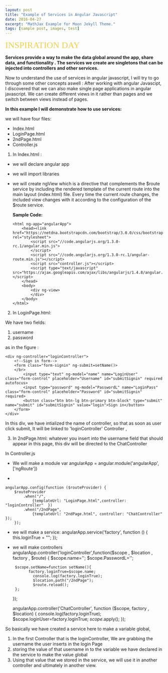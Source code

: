```yaml
---
layout: post
title: "Example of Services in Angular Javascript"
date: 2016-04-27
excerpt: "MathJax Example for Moon Jekyll Theme."
tags: [sample post, images, test]
---
```

<span style="color: #f2cf4a; font-family: Babas; font-size: 2em;">INSPIRATION DAY</span>

**Services provide a way to make the data global around the app, share data, and functionality . The services we create are singletons that can be injected into controllers and other services.**

Now to understand the use of services in angular javascript, I will try to go through some other concepts aswell : 
After working with angular Javascipt, I discovered that we can also make single page applications in angular javascript.
We can create different views in it rather than pages and we switch between views instead of pages.

**In this example I will demonstrate how to use services:**

we will have four files:
* Index.html
* LoginPage.html
* 2ndPage.html
* Controller.js


1. In Index.html :
  
  - we will declare angular app
  - we will import libraries
  - we will create ngView which is a directive that complements the $route service by including the rendered template of the current route into   the main layout (index.html) file. Every time the current route changes, the included view changes with it according to the configuration of   the $route service.
		

    **Sample Code:**
    
    <!doctype html>
        <html ng-app="angularApp">
            <head><link href="https://netdna.bootstrapcdn.com/bootstrap/3.0.0/css/bootstrap.min.css"  rel="stylesheet">
                <script src="//code.angularjs.org/1.3.0-rc.1/angular.min.js">
                </script>
                <script src="//code.angularjs.org/1.3.0-rc.1/angular-route.min.js"></script>
                <script src="controller.js"></script>
                <script type="text/javascript" src="https://ajax.googleapis.com/ajax/libs/angularjs/1.4.8/angular.js"></script>
            </head>
            <body>
                <div ng-view>
                </div>
            </body>
        </html>


2. In LoginPage.html:

We have two fields:

 1. username
 2. password
 
 as in the figure :
 

    <div ng-controller="loginController">
        <!--Sign in form-->
        <form class="form-signin" ng-submit=setName()>
        </br>
            <input type="text" ng-model="name" name="LoginUser" class="form-control" placeholder="Username" id="submitSignin" required autofocus>    
            <input type="password" ng-model="PasswordL" name="LoginPass" class="form-control" placeholder="Password" id="submitSignin" required>
            <button class="btn btn-lg btn-primary btn-block" type="submit" name="submit" id="submitSignin" value="login">Sign in</button>
        </form>
    </div>
       
In this div, we have intialized the name of controller, so that as soon as user click submit, It will be linked to 'loginController' Controller ,
   
3. In 2ndPage.html:
whatever you insert into the username field that should appear in this page, 
this div will be directed to the ChatController


In Controller.js

* We will  make a module 
			var angularApp = angular.module('angularApp', ['ngRoute'])
			
*  

    angularApp.config(function ($routeProvider) {
	    $routeProvider
			.when("/",
				{templateUrl: "LoginPage.html",controller: "loginController"  })
	        .when("/2ndPage",
		        {templateUrl: "2ndPage.html", controller: "ChatController" });        
		});


*  we will make a service: 
			angularApp.service('factory', function () {
			    this.loginTrue = "";
			});



 * we will make controllers
    angularApp.controller('loginController',function($scope , $location , factory , $route)
	{
	    $scope.name='';
	    $scope.PasswordL='';   
    
	    $scope.setName=function setName(){
		      factory.loginTrue=$scope.name;
		        console.log(factory.loginTrue);
		        $location.path("/2ndPage");
		        $route.reload();
	    };
	});


	angularApp.controller('ChatController', function ($scope, factory , $location) {
	    console.log(factory.loginTrue);
	    $scope.loginUser=factory.loginTrue;
	    $scope.$apply();
	});


So basically we have created a service here to make a variable global, 
1. In the first Controller that is the loginController, We are grabbing the username the user inserts in the login Page
2. storing the value of that username in to the variable we have declared in the service to make the value global
3. Using that value that we stored in the service, we will use it in another controller and ultimately in another view. 

